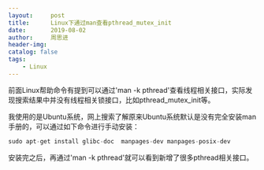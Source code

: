 ```yaml
---
layout:     post
title:      Linux下通过man查看pthread_mutex_init
date:       2019-08-02
author:     周思进
header-img:	
catalog: false
tags:
    - Linux
---
```


前面Linux帮助命令有提到可以通过'man -k pthread'查看线程相关接口，实际发现搜索结果中并没有线程相关锁接口，比如pthread_mutex_init等。



我使用的是Ubuntu系统，网上搜索了解原来Ubuntu系统默认是没有完全安装man手册的，可以通过如下命令进行手动安装：

```c
sudo apt-get install glibc-doc  manpages-dev manpages-posix-dev
```


安装完之后，再通过'man -k pthread'就可以看到新增了很多pthread相关接口。